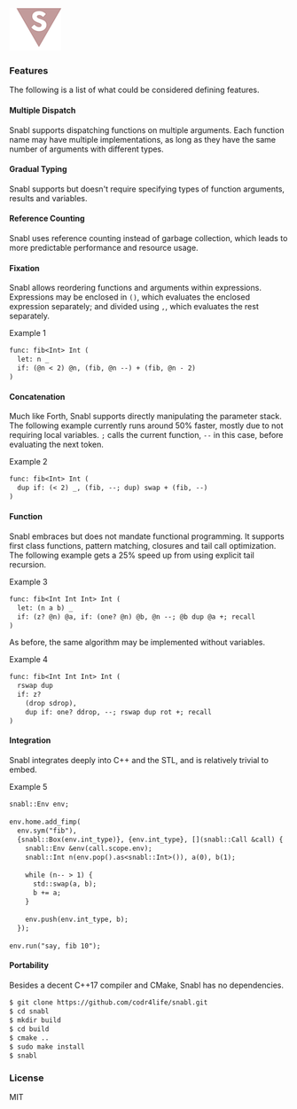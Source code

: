 ![Logo](logo.png?raw=true)

### Features
The following is a list of what could be considered defining features.

#### Multiple Dispatch
Snabl supports dispatching functions on multiple arguments. Each function name may have multiple implementations, as long as they have the same number of arguments with different types.

#### Gradual Typing
Snabl supports but doesn't require specifying types of function arguments, results and variables.

#### Reference Counting
Snabl uses reference counting instead of garbage collection, which leads to more predictable performance and resource usage.

#### Fixation
Snabl allows reordering functions and arguments within expressions. Expressions may be enclosed in ```()```, which evaluates the enclosed expression separately; and divided using ```,```, which evaluates the rest separately.

Example 1
```
func: fib<Int> Int (
  let: n _			
  if: (@n < 2) @n, (fib, @n --) + (fib, @n - 2)
)
```

#### Concatenation
Much like Forth, Snabl supports directly manipulating the parameter stack. The following example currently runs around 50% faster, mostly due to not requiring local variables. ```;``` calls the current function, ```--``` in this case, before evaluating the next token.

Example 2
```
func: fib<Int> Int (
  dup if: (< 2) _, (fib, --; dup) swap + (fib, --)
)
```

#### Function
Snabl embraces but does not mandate functional programming. It supports first class functions, pattern matching, closures and tail call optimization. The following example gets a 25% speed up from using explicit tail recursion.

Example 3
```
func: fib<Int Int Int> Int (
  let: (n a b) _
  if: (z? @n) @a, if: (one? @n) @b, @n --; @b dup @a +; recall
)
```

As before, the same algorithm may be implemented without variables.

Example 4
```
func: fib<Int Int Int> Int (
  rswap dup
  if: z?
    (drop sdrop),
    dup if: one? ddrop, --; rswap dup rot +; recall
)
```

#### Integration
Snabl integrates deeply into C++ and the STL, and is relatively trivial to embed.

Example 5
```
snabl::Env env;

env.home.add_fimp(
  env.sym("fib"),
  {snabl::Box(env.int_type)}, {env.int_type}, [](snabl::Call &call) {
    snabl::Env &env(call.scope.env);								 
    snabl::Int n(env.pop().as<snabl::Int>()), a(0), b(1);

    while (n-- > 1) {
      std::swap(a, b);
      b += a;
    }

    env.push(env.int_type, b);
  });

env.run("say, fib 10");
```

#### Portability
Besides a decent C++17 compiler and CMake, Snabl has no dependencies.

```
$ git clone https://github.com/codr4life/snabl.git
$ cd snabl
$ mkdir build
$ cd build
$ cmake ..
$ sudo make install
$ snabl
```

### License
MIT